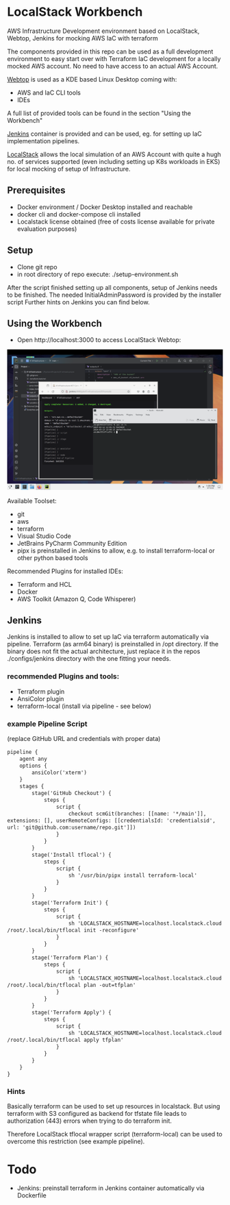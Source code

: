 # LocalStack Workbench
AWS Infrastructure Development environment based on LocalStack, Webtop, Jenkins for mocking AWS IaC with terraform


The components provided in this repo can be used as a full development environment to easy start over with Terraform IaC development for a locally mocked AWS account. No need to have access to an actual AWS Account.

[Webtop](https://docs.linuxserver.io/images/docker-webtop/) is used as a KDE based Linux Desktop coming with:
- AWS and IaC CLI tools
- IDEs

A full list of provided tools can be found in the section "Using the Workbench"

[Jenkins](https://www.jenkins.io) container is provided and can be used, eg. for setting up IaC implementation pipelines.

[LocalStack](https://www.localstack.cloud) allows the local simulation of an AWS Account with quite a hugh no. of services supported (even including setting up K8s workloads in EKS) for local mocking of setup of Infrastructure.



## Prerequisites
- Docker environment / Docker Desktop installed and reachable
- docker cli and docker-compose cli installed
- Localstack license obtained (free of costs license available for private evaluation purposes)

## Setup
- Clone git repo
- in root directory of repo execute:
./setup-environment.sh

After the script finished setting up all components, setup of Jenkins needs to be finished. The needed InitialAdminPassword is provided by the installer script
Further hints on Jenkins you can find below.

## Using the Workbench
- Open http://localhost:3000 to access LocalStack Webtop:

![Webtop](resources/webtop.png)

Available Toolset:
- git
- aws
- terraform
- Visual Studio Code
- JetBrains PyCharm Community Edition
- pipx is preinstalled in Jenkins to allow, e.g. to install terraform-local or other python based tools

Recommended Plugins for installed IDEs:
- Terraform and HCL
- Docker
- AWS Toolkit (Amazon Q, Code Whisperer)

## Jenkins
Jenkins is installed to allow to set up IaC via terraform automatically via pipeline. Terraform (as arm64 binary) is preinstalled in /opt directory. If the binary does not fit the actual architecture, just replace it in the repos ./configs/jenkins directory with the one fitting your needs.


### recommended Plugins and tools:
- Terraform plugin
- AnsiColor plugin
- terraform-local (install via pipeline - see below)

### example Pipeline Script
(replace GitHub URL and credentials with proper data)

    pipeline {
        agent any
        options {
            ansiColor('xterm')
        }
        stages {
            stage('GitHub Checkout') {
                steps {
                    script {
                        checkout scmGit(branches: [[name: '*/main']], extensions: [], userRemoteConfigs: [[credentialsId: 'credentialsid', url: 'git@github.com:username/repo.git']])
                    }
                }
            }
            stage('Install tflocal') {
                steps {
                    script {
                        sh '/usr/bin/pipx install terraform-local'
                    }
                }
            }
            stage('Terraform Init') {
                steps {
                    script {
                        sh 'LOCALSTACK_HOSTNAME=localhost.localstack.cloud /root/.local/bin/tflocal init -reconfigure'
                    }
                }
            }
            stage('Terraform Plan') {
                steps {
                    script {
                        sh 'LOCALSTACK_HOSTNAME=localhost.localstack.cloud /root/.local/bin/tflocal plan -out=tfplan'
                    }
                }
            }
            stage('Terraform Apply') {
                steps {
                    script {
                        sh 'LOCALSTACK_HOSTNAME=localhost.localstack.cloud /root/.local/bin/tflocal apply tfplan'
                    }
                }
            }
        }
    }

### Hints
Basically terraform can be used to set up resources in localstack. But using terraform with S3 configured as backend for tfstate file leads to authorization (443) errors when trying to do terraform init.

Therefore LocalStack tflocal wrapper script (terraform-local) can be used to overcome this restriction (see example pipeline).


# Todo
- Jenkins: preinstall terraform in Jenkins container automatically via Dockerfile
